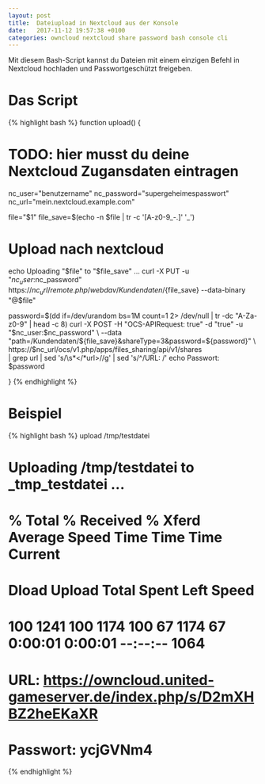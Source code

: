 ```yaml
---
layout: post
title:  Dateiupload in Nextcloud aus der Konsole
date:   2017-11-12 19:57:38 +0100
categories: owncloud nextcloud share password bash console cli
---
```

Mit diesem Bash-Script kannst du Dateien mit einem einzigen Befehl in Nextcloud hochladen und Passwortgeschützt freigeben.

# Das Script

{% highlight bash %}
function upload() {
  # TODO: hier musst du deine Nextcloud Zugansdaten eintragen
  nc_user="benutzername"
  nc_password="supergeheimespasswort"
  nc_url="mein.nextcloud.example.com"

  file="$1"
  file_save=$(echo -n $file | tr -c '[A-z0-9_\-\.]' '_')

  # Upload nach nextcloud
  echo Uploading "$file" to "$file_save" ...
  curl -X PUT -u "$nc_user:$nc_password" https://$nc_url/remote.php/webdav/Kundendaten/${file_save} --data-binary "@$file"
 
  password=$(dd if=/dev/urandom bs=1M count=1 2> /dev/null | tr -dc "A-Za-z0-9" | head -c 8)
  curl -X POST -H "OCS-APIRequest: true" -d "true" -u "$nc_user:$nc_password" \
      --data "path=/Kundendaten/${file_save}&shareType=3&password=${password}" \
      https://$nc_url/ocs/v1.php/apps/files_sharing/api/v1/shares \
      | grep url | sed 's/\s*<\/*url>//g' | sed 's/^/URL: /'
  echo Passwort: $password

}
{% endhighlight %}

# Beispiel

{% highlight bash %}
upload /tmp/testdatei 
# Uploading /tmp/testdatei to _tmp_testdatei ...
#   % Total    % Received % Xferd  Average Speed   Time    Time     Time  Current
#                                  Dload  Upload   Total   Spent    Left  Speed
# 100  1241  100  1174  100    67   1174     67  0:00:01  0:00:01 --:--:--  1064
# URL: https://owncloud.united-gameserver.de/index.php/s/D2mXHBZ2heEKaXR
# Passwort: ycjGVNm4
{% endhighlight %}
